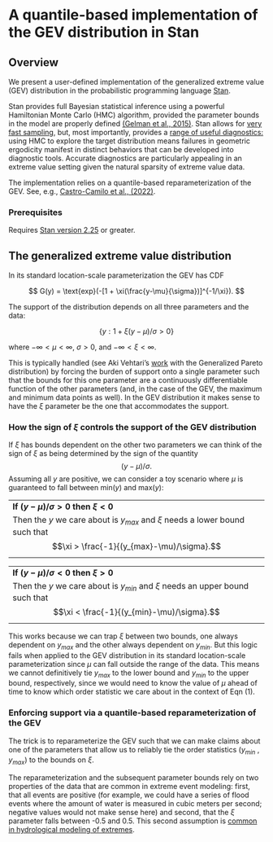A quantile-based implementation of the GEV distribution in Stan
================

## Overview

We present a user-defined implementation of the generalized extreme
value (GEV) distribution in the probabilistic programming language
[Stan](https://mc-stan.org/).

Stan provides full Bayesian statistical inference using a powerful
Hamiltonian Monte Carlo (HMC) algorithm, provided the parameter bounds
in the model are properly defined [(Gelman et al.,
2015)](https://journals.sagepub.com/doi/abs/10.3102/1076998615606113).
Stan allows for [very fast sampling](https://arxiv.org/abs/1206.1901),
but, most importantly, provides a [range of useful
diagnostics:](https://mc-stan.org/docs/stan-users-guide/) using HMC to
explore the target distribution means failures in geometric ergodicity
manifest in distinct behaviors that can be developed into diagnostic
tools. Accurate diagnostics are particularly appealing in an extreme
value setting given the natural sparsity of extreme value data.

The implementation relies on a quantile-based reparameterization of the
GEV. See, e.g., [Castro-Camilo et al.,
(2022)](https://onlinelibrary.wiley.com/doi/full/10.1002/env.2742).

### Prerequisites

Requires [Stan version
2.25](https://mc-stan.org/rstan/reference/stan_version.html) or greater.

## The generalized extreme value distribution

In its standard location-scale parameterization the GEV has CDF

$$
G(y) = \text{exp}(-[1 + \xi(\frac{y-\mu}{\sigma})]^{-1/\xi}).
$$

The support of the distribution depends on all three parameters and the
data:

$$
\tag{1}
\{ y : 1 + \xi(y-\mu)/\sigma > 0 \}
$$

where $-\infty < \mu < \infty$, $\sigma > 0$, and
$-\infty < \xi < \infty$.

This is typically handled (see Aki Vehtari’s
[work](https://mc-stan.org/users/documentation/case-studies/gpareto_functions.html)
with the Generalized Pareto distribution) by forcing the burden of
support onto a single parameter such that the bounds for this one
parameter are a continuously differentiable function of the other
parameters (and, in the case of the GEV, the maximum and minimum data
points as well). In the GEV distribution it makes sense to have the
$\xi$ parameter be the one that accommodates the support.

### How the sign of $\xi$ controls the support of the GEV distribution

If $\xi$ has bounds dependent on the other two parameters we can think
of the sign of $\xi$ as being determined by the sign of the quantity
$$(y-\mu)/\sigma.$$ Assuming all $y$ are positive, we can consider a toy
scenario where $\mu$ is guaranteed to fall between min($y$) and
max($y$):

|                                                                                                                            |
|----------------------------------------------------------------------------------------------------------------------------|
| **If $(y-\mu)/\sigma > 0$ then $\xi < 0$**                                                                                 |
| Then the $y$ we care about is $y_{max}$ and $\xi$ needs a lower bound such that $$\xi > \frac{-1}{(y_{max}-\mu)/\sigma}.$$ |

|                                                                                                                             |
|-----------------------------------------------------------------------------------------------------------------------------|
| **If $(y-\mu)/\sigma < 0$ then $\xi > 0$**                                                                                  |
| Then the $y$ we care about is $y_{min}$ and $\xi$ needs an upper bound such that $$\xi < \frac{-1}{(y_{min}-\mu)/\sigma}.$$ |

This works because we can trap $\xi$ between two bounds, one always
dependent on $y_{max}$ and the other always dependent on $y_{min}$. But
this logic fails when applied to the GEV distribution in its standard
location-scale parameterization since $\mu$ can fall outside the range
of the data. This means we cannot definitively tie $y_{max}$ to the
lower bound and $y_{min}$ to the upper bound, respectively, since we
would need to know the value of $\mu$ ahead of time to know which order
statistic we care about in the context of Eqn (1).

### Enforcing support via a quantile-based reparameterization of the GEV

The trick is to reparameterize the GEV such that we can make claims
about one of the parameters that allow us to reliably tie the order
statistics ($y_{min}$ , $y_{max}$) to the bounds on $\xi$.

The reparameterization and the subsequent parameter bounds rely on two
properties of the data that are common in extreme event modeling: first,
that all events are positive (for example, we could have a series of
flood events where the amount of water is measured in cubic meters per
second; negative values would not make sense here) and second, that the
$\xi$ parameter falls between -0.5 and 0.5. This second assumption is
[common in hydrological modeling of
extremes](https://agupubs.onlinelibrary.wiley.com/doi/abs/10.1029/1999wr900330).

